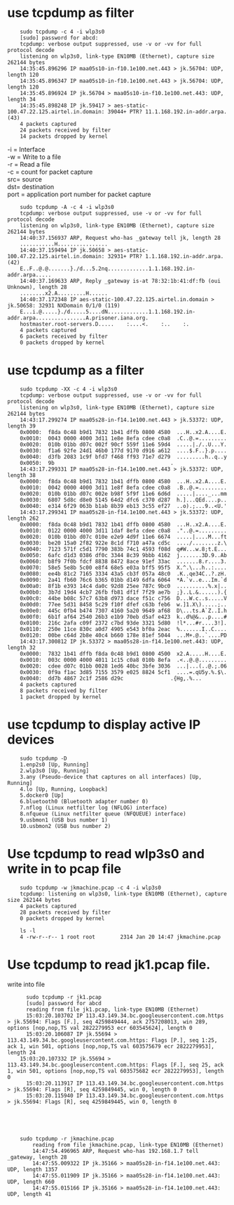 
# use tcpdump as filter


		sudo tcpdump -c 4 -i wlp3s0
		[sudo] password for abcd:
		tcpdump: verbose output suppressed, use -v or -vv for full protocol decode
		listening on wlp3s0, link-type EN10MB (Ethernet), capture size 262144 bytes
		14:35:45.896296 IP maa05s10-in-f10.1e100.net.443 > jk.56704: UDP, length 120
		14:35:45.896347 IP maa05s10-in-f10.1e100.net.443 > jk.56704: UDP, length 120
		14:35:45.896924 IP jk.56704 > maa05s10-in-f10.1e100.net.443: UDP, length 34
		14:35:45.898248 IP jk.59417 > aes-static-100.47.22.125.airtel.in.domain: 39044+ PTR? 11.1.168.192.in-addr.arpa. (43)
		4 packets captured
		24 packets received by filter
		14 packets dropped by kernel
	
 -i = Interface <br>
-w = Write to a file <br>
-r = Read a file <br>
-c = count for packet capture <br>
src= source <br>
dst= destination <br>
port = application port number for packet capture <br>
	
	
		sudo tcpdump -A -c 4 -i wlp3s0
		tcpdump: verbose output suppressed, use -v or -vv for full protocol decode
		listening on wlp3s0, link-type EN10MB (Ethernet), capture size 262144 bytes
		14:40:37.156937 ARP, Request who-has _gateway tell jk, length 28
		...........H................
		14:40:37.159494 IP jk.50658 > aes-static-100.47.22.125.airtel.in.domain: 32931+ PTR? 1.1.168.192.in-addr.arpa. (42)
		E..F..@.@.......}./d...5.2nq.............1.1.168.192.in-addr.arpa.....
		14:40:37.169633 ARP, Reply _gateway is-at 78:32:1b:41:df:fb (oui Unknown), length 28
		........x2.A.........H......
		14:40:37.172348 IP aes-static-100.47.22.125.airtel.in.domain > jk.50658: 32931 NXDomain 0/1/0 (119)
		E...i.@.....}./d.....5....dN.............1.1.168.192.in-addr.arpa................A.prisoner.iana.org.
		hostmaster.root-servers.D.....    :....<.    :..    :.
		4 packets captured
		6 packets received by filter
		0 packets dropped by kernel	

# use tcpdump as a filter

		sudo tcpdump -XX -c 4 -i wlp3s0
		tcpdump: verbose output suppressed, use -v or -vv for full protocol decode
		listening on wlp3s0, link-type EN10MB (Ethernet), capture size 262144 bytes
		14:43:17.299274 IP maa05s28-in-f14.1e100.net.443 > jk.53372: UDP, length 39
		0x0000:  f8da 0c48 b9d1 7832 1b41 dffb 0800 4580  ...H..x2.A....E.
		0x0010:  0043 0000 4000 3d11 1e8e 8efa cdee c0a8  .C..@.=.........
		0x0020:  010b 01bb d07c 002f 90cf 559f 11e6 59d4  .....|./..U...Y.
		0x0030:  f1a6 92fe 24d1 46b0 177d 9170 d916 a612  ....$.F..}.p....
		0x0040:  d3fb 2083 1c9f bfd7 f468 ff93 71e7 d279  .........h..q..y
		0x0050:  9b                                   	.
		14:43:17.299331 IP maa05s28-in-f14.1e100.net.443 > jk.53372: UDP, length 38
		0x0000:  f8da 0c48 b9d1 7832 1b41 dffb 0800 4580  ...H..x2.A....E.
		0x0010:  0042 0000 4000 3d11 1e8f 8efa cdee c0a8  .B..@.=.........
		0x0020:  010b 01bb d07c 002e b98f 5f9f 11e6 6d6d  .....|...._...mm
		0x0030:  6807 5d8c d8e0 5145 64d2 dfc6 c370 d287  h.]...QEd....p..
		0x0040:  e314 6f29 063b b1ab 8b39 eb13 3c55 ef27  ..o).;...9..<U.'
		14:43:17.299341 IP maa05s28-in-f14.1e100.net.443 > jk.53372: UDP, length 262
		0x0000:  f8da 0c48 b9d1 7832 1b41 dffb 0800 4580  ...H..x2.A....E.
		0x0010:  0122 0000 4000 3d11 1daf 8efa cdee c0a8  ."..@.=.........
		0x0020:  010b 01bb d07c 010e e2e9 4d9f 11e6 6674  .....|....M...ft
		0x0030:  be20 15a0 2f82 922e 8c1d f710 a47a cd5c  ..../........z.\
		0x0040:  7123 571f c5d1 7790 383b 74c1 4593 f08d  q#W...w.8;t.E...
		0x0050:  6afc d1d3 0386 df0c 3344 8c39 9bbb 4162  j.......3D.9..Ab
		0x0060:  b8f9 7f0b fdcf 8838 8472 8ace 91ef 33ac  .......8.r....3.
		0x0070:  58e5 5e8b 5c00 e8f4 68e5 e03a bff5 95f5  X.^.\...h..:....
		0x0080:  ee4b 81c2 7165 3334 43a5 cb3f 057a 48c0  .K..qe34C..?.zH.
		0x0090:  2a41 fb60 76c6 b365 01bb d149 6dfa 6064  *A.`v..e...Im.`d
		0x00a0:  8f1b e393 14c4 da0c 92d8 25ee 787c 9bc0  ..........%.x|.. 
		0x00b0:  3b7d 19d4 4cb7 26fb fb81 df1f 7f29 ae7b  ;}..L.&......).{
		0x00c0:  44be b08c 57c7 63b8 d973 dace f51c c756  D...W.c..s.....V
		0x00d0:  77ee 5d31 8458 5c29 f10f dfef c63b feb6  w.]1.X\).....;..
		0x00e0:  445c 0fb4 b474 7307 4160 5a20 9649 af68  D\...ts.A`Z..I.h
		0x00f0:  6b1f af64 2540 26b3 e1b9 70eb d5af e423  k..d%@&...p....#
		0x0100:  216c 2afa c09f 2372 c7bd 93de 3321 5d80  !l*...#r....3!].
		0x0110:  250e 11ce 830c a0d7 4905 e543 bf0a 2eac  %.......I..C....
		0x0120:  00be c64d 2b8e 40c4 b660 178e 81ef 5044  ...M+.@..`....PD
		14:43:17.300812 IP jk.53372 > maa05s28-in-f14.1e100.net.443: UDP, length 32
		0x0000:  7832 1b41 dffb f8da 0c48 b9d1 0800 4500  x2.A.....H....E.
		0x0010:  003c 0000 4000 4011 1c15 c0a8 010b 8efa  .<..@.@.........
		0x0020:  cdee d07c 01bb 0028 1ed6 40bc 3bfe 3036  ...|...(..@.;.06
		0x0030:  0f9a f1ac 3d85 7155 3579 e025 8824 5cf1  ....=.qU5y.%.$\.
		0x0040:  dd7b 4867 2c1f 2586 d29c             	.{Hg,.%...
		4 packets captured
		8 packets received by filter
		1 packet dropped by kernel

# use tcpdump to display active IP devices
		sudo tcpdump -D
		1.enp2s0 [Up, Running]
		2.wlp3s0 [Up, Running]
		3.any (Pseudo-device that captures on all interfaces) [Up, Running]
		4.lo [Up, Running, Loopback]
		5.docker0 [Up]
		6.bluetooth0 (Bluetooth adapter number 0)
		7.nflog (Linux netfilter log (NFLOG) interface)
		8.nfqueue (Linux netfilter queue (NFQUEUE) interface)
		9.usbmon1 (USB bus number 1)
		10.usbmon2 (USB bus number 2)	


# Use tcpdump to read  wlp3s0  and write in to pcap file

		sudo tcpdump -w jkmachine.pcap -c 4 -i wlp3s0
		tcpdump: listening on wlp3s0, link-type EN10MB (Ethernet), capture size 262144 bytes
		4 packets captured
		28 packets received by filter
		0 packets dropped by kernel

		ls -l 
		4 -rw-r--r-- 1 root	root    	2314 Jan 20 14:47 jkmachine.pcap	


# Use tcpdump to read jk1.pcap file.

write into file 




	      sudo tcpdump -r jk1.pcap
	      [sudo] password for abcd
	      reading from file jk1.pcap, link-type EN10MB (Ethernet)
	      15:03:20.103702 IP 113.43.149.34.bc.googleusercontent.com.https > jk.55694: Flags [F.], seq 4259849444, ack 2757208013, win 289, options [nop,nop,TS val 2822279953 ecr 603545624], length 0
	      15:03:20.106087 IP jk.55694 > 113.43.149.34.bc.googleusercontent.com.https: Flags [P.], seq 1:25, ack 1, win 501, options [nop,nop,TS val 603575679 ecr 2822279953], length 24
      	15:03:20.107332 IP jk.55694 > 113.43.149.34.bc.googleusercontent.com.https: Flags [F.], seq 25, ack 1, win 501, options [nop,nop,TS val 603575682 ecr 2822279953], length 0
	      15:03:20.113917 IP 113.43.149.34.bc.googleusercontent.com.https > jk.55694: Flags [R], seq 4259849445, win 0, length 0
	      15:03:20.115940 IP 113.43.149.34.bc.googleusercontent.com.https > jk.55694: Flags [R], seq 4259849445, win 0, length 0
	      
	      
	      
	      
	      
		sudo tcpdump -r jkmachine.pcap
			reading from file jkmachine.pcap, link-type EN10MB (Ethernet)
			14:47:54.496965 ARP, Request who-has 192.168.1.7 tell _gateway, length 28
			14:47:55.009322 IP jk.35166 > maa05s28-in-f14.1e100.net.443: UDP, length 1357
			14:47:55.011909 IP jk.35166 > maa05s28-in-f14.1e100.net.443: UDP, length 660
			14:47:55.015166 IP jk.35166 > maa05s28-in-f14.1e100.net.443: UDP, length 41

